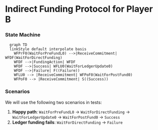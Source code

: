 # Indirect Funding Protocol for Player B

### State Machine

```mermaid
  graph TD
  linkStyle default interpolate basis
    WFPrF0(WaitForPreFundL0) -->|ReceiveCommitment| WFDF(WaitForDirectFunding)
    WFDF -->|FundingAction| WFDF
    WFDF -->|Success| WFLU0(WaitForLedgerUpdate0)
    WFDF -->|Failure| F((Failure))
    WFLU0 --> |ReceiveCommitment| WFPoF0(WaitForPostFund0)
    WFPoF0 --> |ReceiveCommitment| S((Success))
```

### Scenarios

We will use the following two scenarios in tests:

1. **Happy path**: `WaitForPreFundL0` -> `WaitForDirectFunding` -> `WaitForLedgerUpdate0` -> `WaitForPostFund0` -> `Success`
2. **Ledger funding fails**: `WaitForDirectFunding` -> `Failure`
